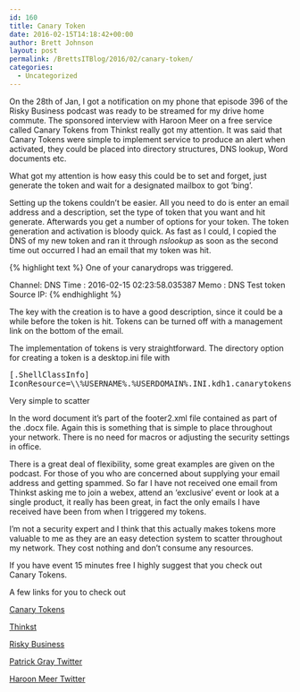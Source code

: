 ```yaml
---
id: 160
title: Canary Token
date: 2016-02-15T14:18:42+00:00
author: Brett Johnson
layout: post
permalink: /BrettsITBlog/2016/02/canary-token/
categories:
  - Uncategorized
---
```

On the 28th of Jan, I got a notification on my phone that episode 396 of the Risky Business podcast was ready to be streamed for my drive home commute. The sponsored interview with Haroon Meer on a free service called Canary Tokens from Thinkst really got my attention. It was said that Canary Tokens were simple to implement service to produce an alert when activated, they could be placed into directory structures, DNS lookup, Word documents etc.

What got my attention is how easy this could be to set and forget, just generate the token and wait for a designated mailbox to got &#8216;bing&#8217;.

Setting up the tokens couldn&#8217;t be easier. All you need to do is enter an email address and a description, set the type of token that you want and hit generate. Afterwards you get a number of options for your token. The token generation and activation is bloody quick. As fast as I could, I copied the DNS of my new token and ran it through _nslookup_ as soon as the second time out occurred I had an email that my token was hit.

{% highlight text %}
One of your canarydrops was triggered.

Channel: DNS
Time : 2016-02-15 02:23:58.035387
Memo : DNS Test token
Source IP:
{% endhighlight %}

The key with the creation is to have a good description, since it could be a while before the token is hit. Tokens can be turned off with a management link on the bottom of the email.

The implementation of tokens is very straightforward. The directory option for creating a token is a desktop.ini file with

<pre class="lang:default decode:true">[.ShellClassInfo]
IconResource=\\%USERNAME%.%USERDOMAIN%.INI.kdh1.canarytokens.com\resource.dll</pre>

Very simple to scatter

In the word document it&#8217;s part of the footer2.xml file contained as part of the .docx file. Again this is something that is simple to place throughout your network. There is no need for macros or adjusting the security settings in office.

There is a great deal of flexibility, some great examples are given on the podcast. For those of you who are concerned about supplying your email address and getting spammed. So far I have not received one email from Thinkst asking me to join a webex, attend an &#8216;exclusive&#8217; event or look at a single product, it really has been great, in fact the only emails I have received have been from when I triggered my tokens.

I&#8217;m not a security expert and I think that this actually makes tokens more valuable to me as they are an easy detection system to scatter throughout my network. They cost nothing and don&#8217;t consume any resources.

If you have event 15 minutes free I highly suggest that you check out Canary Tokens.

A few links for you to check out

<a href="http://canarytokens.org/generate" target="_blank">Canary Tokens</a>

<a href="http://thinkst.com/" target="_blank">Thinkst</a>

<a href="http://risky.biz/" target="_blank">Risky Business</a>

<a href="https://twitter.com/riskybusiness" target="_blank">Patrick Gray Twitter</a>

<a href="https://twitter.com/haroonmeer" target="_blank">Haroon Meer Twitter</a>

&nbsp;